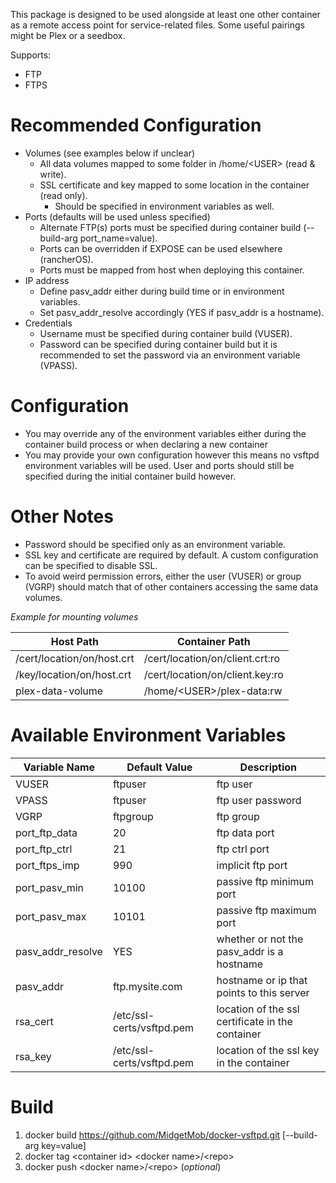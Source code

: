 This package is designed to be used alongside at least one other container as a remote access point for service-related files. Some useful pairings might be Plex or a seedbox.

Supports:
* FTP
* FTPS

# Recommended Configuration
* Volumes (see examples below if unclear)
  * All data volumes mapped to some folder in /home/\<USER> (read & write).
  * SSL certificate and key mapped to some location in the container (read only).
    * Should be specified in environment variables as well.
* Ports (defaults will be used unless specified)
  * Alternate FTP(s) ports must be specified during container build (--build-arg port_name=value).
  * Ports can be overridden if EXPOSE can be used elsewhere (rancherOS).
  * Ports must be mapped from host when deploying this container.
* IP address
  * Define pasv_addr either during build time or in environment variables.
  * Set pasv_addr_resolve accordingly (YES if pasv_addr is a hostname).
* Credentials
  * Username must be specified during container build (VUSER).
  * Password can be specified during container build but it is recommended to set the password via an environment variable (VPASS).

# Configuration
* You may override any of the environment variables either during the container build process or when declaring a new container
* You may provide your own configuration however this means no vsftpd environment variables will be used. User and ports should still be specified during the initial container build however.

# Other Notes
* Password should be specified only as an environment variable.
* SSL key and certificate are required by default. A custom configuration can be specified to disable SSL.
* To avoid weird permission errors, either the user (VUSER) or group (VGRP) should match that of other containers accessing the same data volumes.

*Example for mounting volumes*

Host Path | Container Path
--------- | --------------
/cert/location/on/host.crt | /cert/location/on/client.crt:ro
/key/location/on/host.crt | /cert/location/on/client.key:ro
plex-data-volume | /home/\<USER>/plex-data:rw

# Available Environment Variables
Variable Name | Default Value | Description
------------- | ------------- | -----------
VUSER | ftpuser | ftp user  
VPASS | ftpuser | ftp user password  
VGRP | ftpgroup | ftp group  
port_ftp_data | 20 | ftp data port 
port_ftp_ctrl | 21 | ftp ctrl port  
port_ftps_imp | 990 | implicit ftp port  
port_pasv_min | 10100 | passive ftp minimum port  
port_pasv_max | 10101 | passive ftp maximum port
pasv_addr_resolve | YES | whether or not the pasv_addr is a hostname
pasv_addr | ftp.mysite.com | hostname or ip that points to this server  
rsa_cert | /etc/ssl-certs/vsftpd.pem | location of the ssl certificate in the container  
rsa_key | /etc/ssl-certs/vsftpd.pem | location of the ssl key in the container

# Build
1. docker build https://github.com/MidgetMob/docker-vsftpd.git [--build-arg key=value]  
3. docker tag \<container id> \<docker name>/\<repo>  
3. docker push \<docker name>/\<repo> (*optional*)
